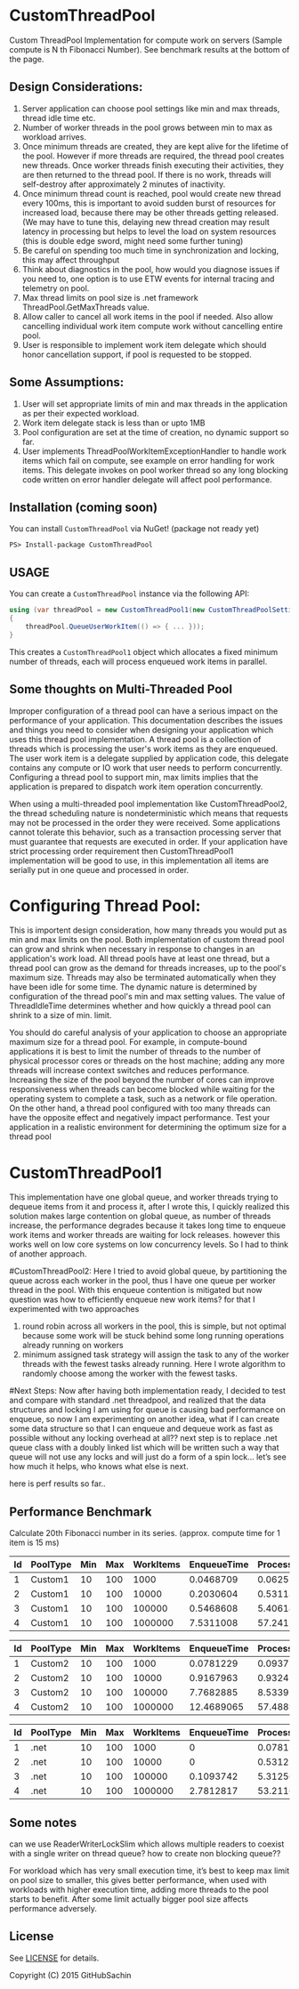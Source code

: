 ﻿# CustomThreadPool
Custom ThreadPool Implementation for compute work on servers (Sample compute is N th Fibonacci Number).
See benchmark results at the bottom of the page.

## Design Considerations:
1. Server application can choose pool settings like min and max threads, thread idle time etc.
2. Number of worker threads in the pool grows between min to max as workload arrives.
3. Once minimum threads are created, they are kept alive for the lifetime of the pool. However if more threads are required, the thread pool creates new threads. 
   Once worker threads finish executing their activities, they are then returned to the thread pool. If there is no work, threads will self-destroy after approximately 2 minutes of inactivity.
4. Once minimum thread count is reached, pool would create new thread every 100ms, this is important to avoid sudden burst of resources for increased load, because there may be other threads getting released.
   (We may have to tune this, delaying new thread creation may result latency in processing but helps to level the load on system resources (this is double edge sword, might need some further tuning)
5. Be careful on spending too much time in synchronization and locking, this may affect throughput
6. Think about diagnostics in the pool, how would you diagnose issues if you need to, one option is to use ETW events for internal tracing and telemetry on pool.
7. Max thread limits on pool size is .net framework ThreadPool.GetMaxThreads value.
8. Allow caller to cancel all work items in the pool if needed. Also allow cancelling individual work item compute work without cancelling entire pool.
9. User is responsible to implement work item delegate which should honor cancellation support, if pool is requested to be stopped.

## Some Assumptions:
1. User will set appropriate limits of min and max threads in the application as per their expected workload.
2. Work item delegate stack is less than or upto 1MB
3. Pool configuration are set at the time of creation, no dynamic support so far.
4. User implements ThreadPoolWorkItemExceptionHandler to handle work items which fail on compute, see example on error handling for work items.
This delegate invokes on pool worker thread so any long blocking code written on error handler delegate will affect pool performance.

## Installation (coming soon)
You can install `CustomThreadPool` via NuGet! (package not ready yet)

```
PS> Install-package CustomThreadPool
```

## USAGE

You can create a `CustomThreadPool` instance via the following API:

```csharp
using (var threadPool = new CustomThreadPool1(new CustomThreadPoolSettings(10,20),CancellationToken.None))
{
    threadPool.QueueUserWorkItem(() => { ... }));
}
```

This creates a `CustomThreadPool1` object which allocates a fixed minimum number of threads, each will process enqueued work items in parallel.

## Some thoughts on Multi-Threaded Pool

Improper configuration of a thread pool can have a serious impact on the performance of your application. This documentation describes the issues and things you need to consider when designing your application which uses this thread pool implementation.
A thread pool is a collection of threads which is processing the user's work items as they are enqueued. The user work item is a delegate supplied by application code, this delegate contains any compute or IO work that user needs to perform concurrently.
Configuring a thread pool to support min, max limits implies that the application is prepared to dispatch work item operation concurrently.

When using a multi-threaded pool implementation like CustomThreadPool2, the thread scheduling nature is nondeterministic which means that requests may not be processed in the order they were received. Some applications cannot tolerate this behavior, such as a transaction processing server that must guarantee that requests are executed in order.
If your application have strict processing order requirement then CustomThreadPool1 implementation will be good to use, in this implementation all items are serially put in one queue and processed in order.

# Configuring Thread Pool:
This is importent design consideration, how many threads you would put as min and max limits on the pool.
Both implementation of custom thread pool can grow and shrink when necessary in response to changes in an application's work load. All thread pools have at least one thread, but a thread pool can grow as the demand for threads increases, up to the pool's maximum size. Threads may also be terminated automatically when they have been idle for some time.
The dynamic nature is determined by configuration of the thread pool's min and max setting values. The value of ThreadIdleTime determines whether and how quickly a thread pool can shrink to a size of min. limit.

You should do careful analysis of your application to choose an appropriate maximum size for a thread pool. For example, in compute-bound applications it is best to limit the number of threads to the number of physical processor cores or threads on the host machine; adding any more threads will increase context switches and reduces performance. Increasing the size of the pool beyond the number of cores can improve responsiveness when threads can become blocked while waiting for the operating system to complete a task, such as a network or file operation. On the other hand, a thread pool configured with too many threads can have the opposite effect and negatively impact performance. Test your application in a realistic environment for determining the optimum size for a thread pool

# CustomThreadPool1
This implementation have one global queue, and worker threads trying to dequeue items from it and process it, after I wrote this, I quickly realized this solution makes large contention on global queue, as number of threads increase, the performance degrades because it takes long time to enqueue work items and worker threads are waiting for lock releases.
however this works well on low core systems on low concurrency levels.
So I had to think of another approach.

#CustomThreadPool2:
Here I tried to avoid global queue, by partitioning the queue across each worker in the pool, thus I have one queue per worker thread in the pool. With this enqueue contention is mitigated but now question was how to efficiently enqueue new work items? for that I experimented with two approaches
1. round robin across all workers in the pool, this is simple, but not optimal because some work will be stuck behind some long running operations already running on workers
2. minimum assigned task strategy will assign the task to any of the worker threads with the fewest tasks already running. Here I wrote algorithm to randomly choose among the worker with the fewest tasks.

#Next Steps:
Now after having both implementation ready, I decided to test and compare with standard .net threadpool, and realized that the data structures and locking I am using for queue is causing bad performance on enqueue, 
so now I am experimenting on another idea, what if I can create some data structure so that I can enqueue and dequeue work as fast as possible without any locking overhead at all??
next step is to replace .net queue class with a doubly linked list which will be written such a way that queue will not use any locks and will just do a form of a spin lock... let’s see how much it helps, who knows what else is next.

here is perf results so far..

## Performance Benchmark

Calculate 20th Fibonacci number in its series. (approx. compute time for 1 item is 15 ms)

| Id | PoolType | Min | Max | WorkItems | EnqueueTime | ProcessTime |
|:---|:---------|:----|:----|:----------|:------------|:------------|
| 1  | Custom1  | 10  | 100 | 1000      | 0.0468709   | 0.0625564   |
| 2  | Custom1  | 10  | 100 | 10000     | 0.2030604   | 0.5311822   |
| 3  | Custom1  | 10  | 100 | 100000    | 0.5468608   | 5.4061451   |
| 4  | Custom1  | 10  | 100 | 1000000   | 7.5311008   | 57.2411899  |

| Id | PoolType | Min | Max | WorkItems | EnqueueTime | ProcessTime |
|:---|:---------|:----|:----|:----------|:------------|:------------|
| 1  | Custom2  | 10  | 100 | 1000      | 0.0781229   | 0.093751    |
| 2  | Custom2  | 10  | 100 | 10000     | 0.9167963   | 0.9324233   |
| 3  | Custom2  | 10  | 100 | 100000    | 7.7682885   | 8.5339231   |
| 4  | Custom2  | 10  | 100 | 1000000   | 12.4689065  | 57.4889367  |



| Id | PoolType | Min | Max | WorkItems | EnqueueTime | ProcessTime |
|:---|:---------|:----|:----|:----------|:------------|:------------|
| 1  | .net     | 10  | 100 | 1000      | 0           | 0.0781268   |
| 2  | .net     | 10  | 100 | 10000     | 0           | 0.5312566   |
| 3  | .net     | 10  | 100 | 100000    | 0.1093742   | 5.3125669   |
| 4  | .net     | 10  | 100 | 1000000   | 2.7812817   | 53.2116138  |



## Some notes
can we use ReaderWriterLockSlim which allows multiple readers to coexist with a single writer on thread queue? 
how to create non blocking queue??

For workload which has very small execution time, it’s best to keep max limit on pool size to smaller, this gives better performance, when used with workloads with higher execution time, adding more threads to the pool starts to benefit.
After some limit actually bigger pool size affects performance adversely.

## License

See [LICENSE](LICENSE) for details.

Copyright (C) 2015 GitHubSachin
